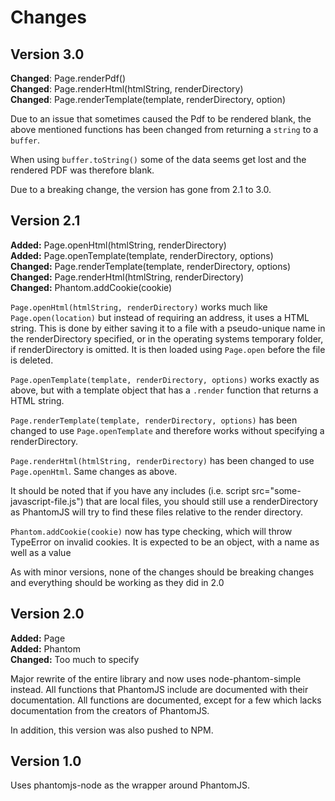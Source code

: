 # Changes

## Version 3.0

**Changed**: Page.renderPdf()<br>
**Changed**: Page.renderHtml(htmlString, renderDirectory)<br>
**Changed**: Page.renderTemplate(template, renderDirectory, option)<br>

Due to an issue that sometimes caused the Pdf to be rendered blank, the above mentioned functions has been changed from returning a `string` to a `buffer`.

When using `buffer.toString()` some of the data seems get lost and the rendered PDF was therefore blank.

Due to a breaking change, the version has gone from 2.1 to 3.0.

## Version 2.1

**Added:** Page.openHtml(htmlString, renderDirectory)<br>
**Added:** Page.openTemplate(template, renderDirectory, options)<br>
**Changed:** Page.renderTemplate(template, renderDirectory, options)<br>
**Changed:** Page.renderHtml(htmlString, renderDirectory)<br>
**Changed:** Phantom.addCookie(cookie)

`Page.openHtml(htmlString, renderDirectory)` works much like `Page.open(location)` but instead of requiring an address, it uses a HTML string. This is done by either saving it to a file with a pseudo-unique name in the renderDirectory specified, or in the operating systems temporary folder, if renderDirectory is omitted. It is then loaded using `Page.open` before the file is deleted.

`Page.openTemplate(template, renderDirectory, options)` works exactly as above, but with a template object that has a `.render` function that returns a HTML string.

`Page.renderTemplate(template, renderDirectory, options)` has been changed to use `Page.openTemplate` and therefore works without specifying a renderDirectory.

`Page.renderHtml(htmlString, renderDirectory)` has been changed to use `Page.openHtml`. Same changes as above.

It should be noted that if you have any includes (i.e. script src="some-javascript-file.js") that are local files, you should still use a renderDirectory as PhantomJS will try to find these files relative to the render directory.

`Phantom.addCookie(cookie)` now has type checking, which will throw TypeError on invalid cookies. It is expected to be an object, with a name as well as a value

As with minor versions, none of the changes should be breaking changes and everything should be working as they did in 2.0

## Version 2.0

**Added:** Page <br>
**Added:** Phantom <br>
**Changed:** Too much to specify

Major rewrite of the entire library and now uses node-phantom-simple instead. All functions that PhantomJS include are documented with their documentation. All functions are documented, except for a few which lacks documentation from the creators of PhantomJS.

In addition, this version was also pushed to NPM.

## Version 1.0

Uses phantomjs-node as the wrapper around PhantomJS.

